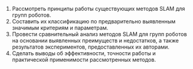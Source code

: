 1. Рассмотреть принципы работы существующих методов SLAM для групп роботов.
2. Составить их классификацию по предварительно выявленным значимым критериям и параметрам.
3. Провести сравнительный анализ методов SLAM для групп роботов на основании выявленных преимуществ и недостатков, а также результатов экспериментов, предоставленных их авторами.
4. Сделать выводы об эффективности, точности работы и практической применимости рассмотренных методов.